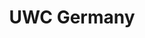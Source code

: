 ---
title: 'UWC Germany'
description: 'Design and development of a new website for Deutsche Stiftung UWC. Work in progress.'
image: 
link: 'http://beta.uwc.de'
cta: 'Follow along'
---